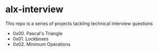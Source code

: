 # alx-interview
This repo is a series of projects tackling technical interview questions
  * 0x00. Pascal's Triangle
  * 0x01. Lockboxes
  * 0x02. Minimum Operations
